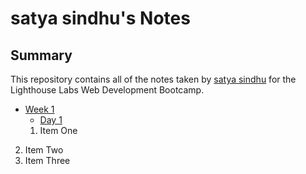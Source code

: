 # satya sindhu's Notes
 ## Summary 
This repository contains all of the notes taken by [satya sindhu](https://github.com/satya-sindhu) for the Lighthouse Labs Web Development Bootcamp.
* [Week 1](/week1)
  * [Day 1](/day1)
  1. Item One 
2. Item Two
3. Item Three